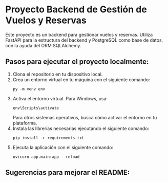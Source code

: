 # Proyecto Backend de Gestión de Vuelos y Reservas

Este proyecto es un backend para gestionar vuelos y reservas. Utiliza FastAPI para la estructura del backend y PostgreSQL como base de datos, con la ayuda del ORM SQLAlchemy.

## Pasos para ejecutar el proyecto localmente:

1. Clona el repositorio en tu dispositivo local.
2. Crea un entorno virtual en tu máquina con el siguiente comando:
    ```
    py -m venv env
    ```
3. Activa el entorno virtual. Para Windows, usa:
    ```
    env\Scripts\activate
    ```
   Para otros sistemas operativos, busca cómo activar el entorno en tu plataforma.
4. Instala las librerías necesarias ejecutando el siguiente comando:
    ```
    pip install -r requirements.txt
    ```
5. Ejecuta la aplicación con el siguiente comando:
    ```
    uvicorn app.main:app --reload
    ```

## Sugerencias para mejorar el README:


